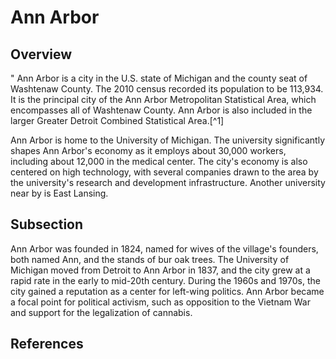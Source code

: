 <param ve-config 
       title="Ann Arbor" 
       author="Ron" 
       layout="vtl" banner="https://upload.wikimedia.org/wikipedia/commons/thumb/4/47/Downtown_Ann_Arbor%2C_2020-05-05.jpg/1024px-Downtown_Ann_Arbor%2C_2020-05-05.jpg">

# Ann Arbor

<param ve-map center="Q485172" zoom="8">

## Overview

<param ve-entity eid="Q485172" title="Ann Arbor">
<param ve-entity eid="Q12439" title="Detroit">
"
Ann Arbor is a city in the U.S. state of Michigan and the county seat of Washtenaw County. The 2010 census recorded its population to be 113,934. It is the principal city of the Ann Arbor Metropolitan Statistical Area, which encompasses all of Washtenaw County. Ann Arbor is also included in the larger Greater Detroit Combined Statistical Area.[^1]
<param ve-map center="Q485172" zoom="8">

Ann Arbor is home to the University of Michigan. The university significantly shapes Ann Arbor's economy as it employs about 30,000 workers, including about 12,000 in the medical center. The city's economy is also centered on high technology, with several companies drawn to the area by the university's research and development infrastructure. Another university near by is East Lansing.
<param ve-entity eid="Q871265" title="East Lansing">

## Subsection

Ann Arbor was founded in 1824, named for wives of the village's founders, both named Ann, and the stands of bur oak trees. The University of Michigan moved from Detroit to Ann Arbor in 1837, and the city grew at a rapid rate in the early to mid-20th century. During the 1960s and 1970s, the city gained a reputation as a center for left-wing politics. Ann Arbor became a focal point for political activism, such as opposition to the Vietnam War and support for the legalization of cannabis.

## References

[^1]:  https://en.wikipedia.org/wiki/Ann_Arbor,_Michigan
<!--stackedit_data:
eyJoaXN0b3J5IjpbLTEyNjE1NzU3NTQsMTg0MDQ2NzU0MiwtMT
k1NDE5OTAzNCwyMDcwOTc5NTUwLC0xMjUzNzQ1ODIyLC0yMTE3
MDEyODk4LDE3MDMxMzA5MjNdfQ==
-->